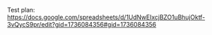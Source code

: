 Test plan: https://docs.google.com/spreadsheets/d/1UdNwEIxcjBZO1uBhujOktf-3vQycS9pr/edit?gid=1736084356#gid=1736084356
